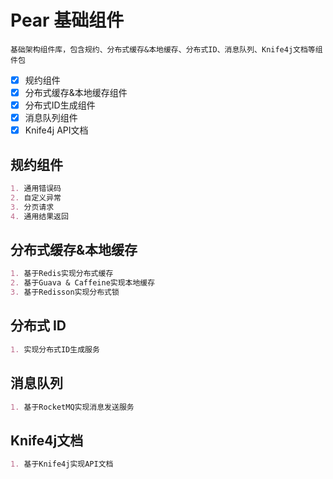 # Pear 基础组件
```
基础架构组件库，包含规约、分布式缓存&本地缓存、分布式ID、消息队列、Knife4j文档等组件包
```
- [x] 规约组件
- [x] 分布式缓存&本地缓存组件
- [x] 分布式ID生成组件
- [x] 消息队列组件
- [x] Knife4j API文档

## 规约组件
```markdown
1. 通用错误码
2. 自定义异常
3. 分页请求
4. 通用结果返回
```
## 分布式缓存&本地缓存
```markdown
1. 基于Redis实现分布式缓存
2. 基于Guava & Caffeine实现本地缓存
3. 基于Redisson实现分布式锁
```
## 分布式 ID
```markdown
1. 实现分布式ID生成服务
```

## 消息队列
```markdown
1. 基于RocketMQ实现消息发送服务
```
## Knife4j文档
```markdown
1. 基于Knife4j实现API文档
```
